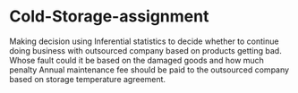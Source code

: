 # Cold-Storage-assignment
Making decision using Inferential statistics to decide whether to continue doing business with outsourced company based on products getting bad. Whose fault could it be based on the damaged goods and how much penalty Annual maintenance fee should be paid to the outsourced company based on storage temperature agreement.
